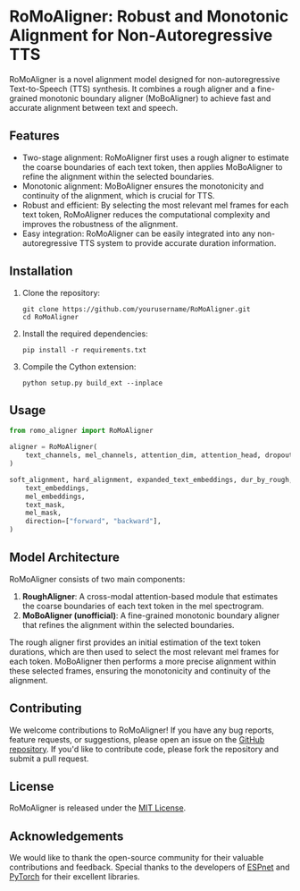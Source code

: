 # RoMoAligner: Robust and Monotonic Alignment for Non-Autoregressive TTS

RoMoAligner is a novel alignment model designed for non-autoregressive Text-to-Speech (TTS) synthesis. It combines a rough aligner and a fine-grained monotonic boundary aligner (MoBoAligner) to achieve fast and accurate alignment between text and speech.

## Features

- Two-stage alignment: RoMoAligner first uses a rough aligner to estimate the coarse boundaries of each text token, then applies MoBoAligner to refine the alignment within the selected boundaries.
- Monotonic alignment: MoBoAligner ensures the monotonicity and continuity of the alignment, which is crucial for TTS.
- Robust and efficient: By selecting the most relevant mel frames for each text token, RoMoAligner reduces the computational complexity and improves the robustness of the alignment.
- Easy integration: RoMoAligner can be easily integrated into any non-autoregressive TTS system to provide accurate duration information.

## Installation

1. Clone the repository:
   ```
   git clone https://github.com/yourusername/RoMoAligner.git
   cd RoMoAligner
   ```

2. Install the required dependencies:
   ```
   pip install -r requirements.txt
   ```

3. Compile the Cython extension:
   ```
   python setup.py build_ext --inplace
   ```

## Usage

```python
from romo_aligner import RoMoAligner

aligner = RoMoAligner(
    text_channels, mel_channels, attention_dim, attention_head, dropout, noise_scale
)

soft_alignment, hard_alignment, expanded_text_embeddings, dur_by_rough, dur_by_mobo = aligner(
    text_embeddings,
    mel_embeddings,
    text_mask,
    mel_mask,
    direction=["forward", "backward"],
)
```

## Model Architecture

RoMoAligner consists of two main components:

1. **RoughAligner**: A cross-modal attention-based module that estimates the coarse boundaries of each text token in the mel spectrogram.
2. **MoBoAligner (unofficial)**: A fine-grained monotonic boundary aligner that refines the alignment within the selected boundaries.

The rough aligner first provides an initial estimation of the text token durations, which are then used to select the most relevant mel frames for each token. MoBoAligner then performs a more precise alignment within these selected frames, ensuring the monotonicity and continuity of the alignment.

## Contributing

We welcome contributions to RoMoAligner! If you have any bug reports, feature requests, or suggestions, please open an issue on the [GitHub repository](https://github.com/yourusername/RoMoAligner/issues). If you'd like to contribute code, please fork the repository and submit a pull request.

## License

RoMoAligner is released under the [MIT License](LICENSE).

## Acknowledgements

We would like to thank the open-source community for their valuable contributions and feedback. Special thanks to the developers of [ESPnet](https://github.com/espnet/espnet) and [PyTorch](https://pytorch.org/) for their excellent libraries.
